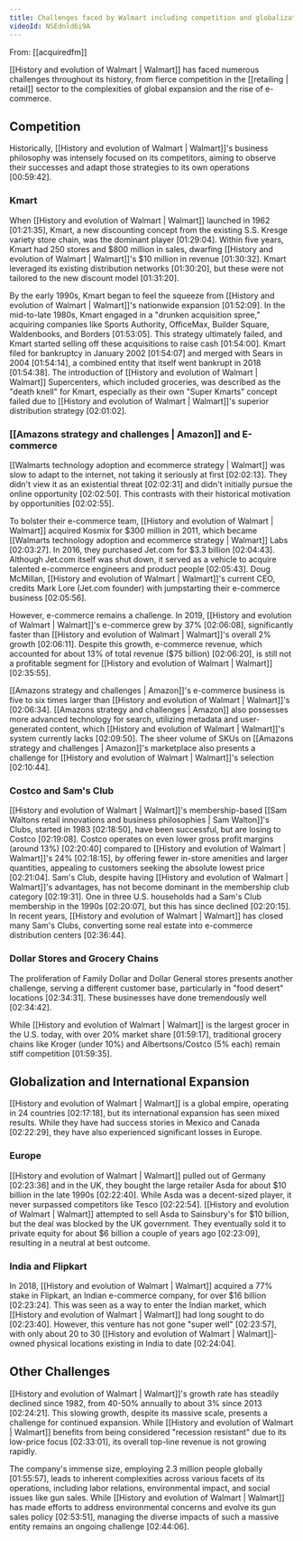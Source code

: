 ```yaml
---
title: Challenges faced by Walmart including competition and globalization
videoId: NSEdnld6i9A
---
```


From: [[acquiredfm]] <br/> 

[[History and evolution of Walmart | Walmart]] has faced numerous challenges throughout its history, from fierce competition in the [[retailing | retail]] sector to the complexities of global expansion and the rise of e-commerce.

## Competition
Historically, [[History and evolution of Walmart | Walmart]]'s business philosophy was intensely focused on its competitors, aiming to observe their successes and adapt those strategies to its own operations <a class="yt-timestamp" data-t="00:59:42">[00:59:42]</a>.

### Kmart
When [[History and evolution of Walmart | Walmart]] launched in 1962 <a class="yt-timestamp" data-t="01:21:35">[01:21:35]</a>, Kmart, a new discounting concept from the existing S.S. Kresge variety store chain, was the dominant player <a class="yt-timestamp" data-t="01:29:04">[01:29:04]</a>. Within five years, Kmart had 250 stores and $800 million in sales, dwarfing [[History and evolution of Walmart | Walmart]]'s $10 million in revenue <a class="yt-timestamp" data-t="01:30:32">[01:30:32]</a>. Kmart leveraged its existing distribution networks <a class="yt-timestamp" data-t="01:30:20">[01:30:20]</a>, but these were not tailored to the new discount model <a class="yt-timestamp" data-t="01:31:20">[01:31:20]</a>.

By the early 1990s, Kmart began to feel the squeeze from [[History and evolution of Walmart | Walmart]]'s nationwide expansion <a class="yt-timestamp" data-t="01:52:09">[01:52:09]</a>. In the mid-to-late 1980s, Kmart engaged in a "drunken acquisition spree," acquiring companies like Sports Authority, OfficeMax, Builder Square, Waldenbooks, and Borders <a class="yt-timestamp" data-t="01:53:05">[01:53:05]</a>. This strategy ultimately failed, and Kmart started selling off these acquisitions to raise cash <a class="yt-timestamp" data-t="01:54:00">[01:54:00]</a>. Kmart filed for bankruptcy in January 2002 <a class="yt-timestamp" data-t="01:54:07">[01:54:07]</a> and merged with Sears in 2004 <a class="yt-timestamp" data-t="01:54:14">[01:54:14]</a>, a combined entity that itself went bankrupt in 2018 <a class="yt-timestamp" data-t="01:54:38">[01:54:38]</a>. The introduction of [[History and evolution of Walmart | Walmart]] Supercenters, which included groceries, was described as the "death knell" for Kmart, especially as their own "Super Kmarts" concept failed due to [[History and evolution of Walmart | Walmart]]'s superior distribution strategy <a class="yt-timestamp" data-t="02:01:02">[02:01:02]</a>.

### [[Amazons strategy and challenges | Amazon]] and E-commerce
[[Walmarts technology adoption and ecommerce strategy | Walmart]] was slow to adapt to the internet, not taking it seriously at first <a class="yt-timestamp" data-t="02:02:13">[02:02:13]</a>. They didn't view it as an existential threat <a class="yt-timestamp" data-t="02:02:31">[02:02:31]</a> and didn't initially pursue the online opportunity <a class="yt-timestamp" data-t="02:02:50">[02:02:50]</a>. This contrasts with their historical motivation by opportunities <a class="yt-timestamp" data-t="02:02:55">[02:02:55]</a>.

To bolster their e-commerce team, [[History and evolution of Walmart | Walmart]] acquired Kosmix for $300 million in 2011, which became [[Walmarts technology adoption and ecommerce strategy | Walmart]] Labs <a class="yt-timestamp" data-t="02:03:27">[02:03:27]</a>. In 2016, they purchased Jet.com for $3.3 billion <a class="yt-timestamp" data-t="02:04:43">[02:04:43]</a>. Although Jet.com itself was shut down, it served as a vehicle to acquire talented e-commerce engineers and product people <a class="yt-timestamp" data-t="02:05:43">[02:05:43]</a>. Doug McMillan, [[History and evolution of Walmart | Walmart]]'s current CEO, credits Mark Lore (Jet.com founder) with jumpstarting their e-commerce business <a class="yt-timestamp" data-t="02:05:56">[02:05:56]</a>.

However, e-commerce remains a challenge. In 2019, [[History and evolution of Walmart | Walmart]]'s e-commerce grew by 37% <a class="yt-timestamp" data-t="02:06:08">[02:06:08]</a>, significantly faster than [[History and evolution of Walmart | Walmart]]'s overall 2% growth <a class="yt-timestamp" data-t="02:06:11">[02:06:11]</a>. Despite this growth, e-commerce revenue, which accounted for about 13% of total revenue ($75 billion) <a class="yt-timestamp" data-t="02:06:20">[02:06:20]</a>, is still not a profitable segment for [[History and evolution of Walmart | Walmart]] <a class="yt-timestamp" data-t="02:35:55">[02:35:55]</a>.

[[Amazons strategy and challenges | Amazon]]'s e-commerce business is five to six times larger than [[History and evolution of Walmart | Walmart]]'s <a class="yt-timestamp" data-t="02:06:34">[02:06:34]</a>. [[Amazons strategy and challenges | Amazon]] also possesses more advanced technology for search, utilizing metadata and user-generated content, which [[History and evolution of Walmart | Walmart]]'s system currently lacks <a class="yt-timestamp" data-t="02:09:50">[02:09:50]</a>. The sheer volume of SKUs on [[Amazons strategy and challenges | Amazon]]'s marketplace also presents a challenge for [[History and evolution of Walmart | Walmart]]'s selection <a class="yt-timestamp" data-t="02:10:44">[02:10:44]</a>.

### Costco and Sam's Club
[[History and evolution of Walmart | Walmart]]'s membership-based [[Sam Waltons retail innovations and business philosophies | Sam Walton]]'s Clubs, started in 1983 <a class="yt-timestamp" data-t="02:18:50">[02:18:50]</a>, have been successful, but are losing to Costco <a class="yt-timestamp" data-t="02:19:08">[02:19:08]</a>. Costco operates on even lower gross profit margins (around 13%) <a class="yt-timestamp" data-t="02:20:40">[02:20:40]</a> compared to [[History and evolution of Walmart | Walmart]]'s 24% <a class="yt-timestamp" data-t="02:18:15">[02:18:15]</a>, by offering fewer in-store amenities and larger quantities, appealing to customers seeking the absolute lowest price <a class="yt-timestamp" data-t="02:21:04">[02:21:04]</a>. Sam's Club, despite having [[History and evolution of Walmart | Walmart]]'s advantages, has not become dominant in the membership club category <a class="yt-timestamp" data-t="02:19:31">[02:19:31]</a>. One in three U.S. households had a Sam's Club membership in the 1990s <a class="yt-timestamp" data-t="02:20:07">[02:20:07]</a>, but this has since declined <a class="yt-timestamp" data-t="02:20:15">[02:20:15]</a>. In recent years, [[History and evolution of Walmart | Walmart]] has closed many Sam's Clubs, converting some real estate into e-commerce distribution centers <a class="yt-timestamp" data-t="02:36:44">[02:36:44]</a>.

### Dollar Stores and Grocery Chains
The proliferation of Family Dollar and Dollar General stores presents another challenge, serving a different customer base, particularly in "food desert" locations <a class="yt-timestamp" data-t="02:34:31">[02:34:31]</a>. These businesses have done tremendously well <a class="yt-timestamp" data-t="02:34:42">[02:34:42]</a>.

While [[History and evolution of Walmart | Walmart]] is the largest grocer in the U.S. today, with over 20% market share <a class="yt-timestamp" data-t="01:59:17">[01:59:17]</a>, traditional grocery chains like Kroger (under 10%) and Albertsons/Costco (5% each) remain stiff competition <a class="yt-timestamp" data-t="01:59:35">[01:59:35]</a>.

## Globalization and International Expansion
[[History and evolution of Walmart | Walmart]] is a global empire, operating in 24 countries <a class="yt-timestamp" data-t="02:17:18">[02:17:18]</a>, but its international expansion has seen mixed results. While they have had success stories in Mexico and Canada <a class="yt-timestamp" data-t="02:22:29">[02:22:29]</a>, they have also experienced significant losses in Europe.

### Europe
[[History and evolution of Walmart | Walmart]] pulled out of Germany <a class="yt-timestamp" data-t="02:23:36">[02:23:36]</a> and in the UK, they bought the large retailer Asda for about $10 billion in the late 1990s <a class="yt-timestamp" data-t="02:22:40">[02:22:40]</a>. While Asda was a decent-sized player, it never surpassed competitors like Tesco <a class="yt-timestamp" data-t="02:22:54">[02:22:54]</a>. [[History and evolution of Walmart | Walmart]] attempted to sell Asda to Sainsbury's for $10 billion, but the deal was blocked by the UK government. They eventually sold it to private equity for about $6 billion a couple of years ago <a class="yt-timestamp" data-t="02:23:09">[02:23:09]</a>, resulting in a neutral at best outcome.

### India and Flipkart
In 2018, [[History and evolution of Walmart | Walmart]] acquired a 77% stake in Flipkart, an Indian e-commerce company, for over $16 billion <a class="yt-timestamp" data-t="02:23:24">[02:23:24]</a>. This was seen as a way to enter the Indian market, which [[History and evolution of Walmart | Walmart]] had long sought to do <a class="yt-timestamp" data-t="02:23:40">[02:23:40]</a>. However, this venture has not gone "super well" <a class="yt-timestamp" data-t="02:23:57">[02:23:57]</a>, with only about 20 to 30 [[History and evolution of Walmart | Walmart]]-owned physical locations existing in India to date <a class="yt-timestamp" data-t="02:24:04">[02:24:04]</a>.

## Other Challenges
[[History and evolution of Walmart | Walmart]]'s growth rate has steadily declined since 1982, from 40-50% annually to about 3% since 2013 <a class="yt-timestamp" data-t="02:24:21">[02:24:21]</a>. This slowing growth, despite its massive scale, presents a challenge for continued expansion. While [[History and evolution of Walmart | Walmart]] benefits from being considered "recession resistant" due to its low-price focus <a class="yt-timestamp" data-t="02:33:01">[02:33:01]</a>, its overall top-line revenue is not growing rapidly.

The company's immense size, employing 2.3 million people globally <a class="yt-timestamp" data-t="01:55:57">[01:55:57]</a>, leads to inherent complexities across various facets of its operations, including labor relations, environmental impact, and social issues like gun sales. While [[History and evolution of Walmart | Walmart]] has made efforts to address environmental concerns and evolve its gun sales policy <a class="yt-timestamp" data-t="02:53:51">[02:53:51]</a>, managing the diverse impacts of such a massive entity remains an ongoing challenge <a class="yt-timestamp" data-t="02:44:06">[02:44:06]</a>.